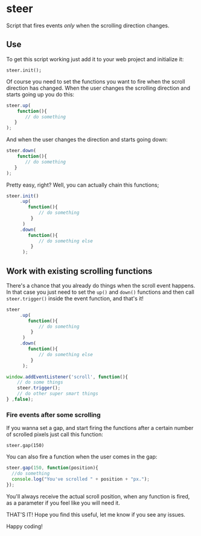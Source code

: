 # steer

Script that fires events *only* when the scrolling direction changes.


## Use

To get this script working just add it to your web project and initialize it:

`steer.init();`

Of course you need to set the functions you want to fire when the scroll direction has changed. When the user changes the scrolling direction and starts going up you do this:

```js
steer.up(
    function(){
       // do something
   }
);
```

And when the user changes the direction and starts going down:

```js
steer.down(
    function(){
       // do something
   }
);
```


Pretty easy, right? Well, you can actually chain this functions;

```js
steer.init()
     .up(
        function(){
            // do something
         }
      )
     .down(
        function(){
            // do something else
         }
      );
```


Work with existing scrolling functions
--------------------------------------

There's a chance that you already do things when the scroll event happens. In that case you just need to set the `up()` and `down()` functions and then call `steer.trigger()` inside the event function, and that's it!

```js
steer
     .up(
        function(){
            // do something
         }
      )
     .down(
        function(){
            // do something else
         }
      );

window.addEventListener('scroll', function(){
	// do some things
	steer.trigger();
	// do other super smart things
} ,false);
```

### Fire events after some scrolling

If you wanna set a gap, and start firing the functions after a certain number of scrolled pixels just call this function:

`steer.gap(150)`

You can also fire a function when the user comes in the gap:

```js
steer.gap(150, function(position){
  //do something
  console.log("You've scrolled " + position + "px.");
});
```

You'll always receive the actual scroll position, when any function is fired, as a parameter if you feel like you will need it.

THAT'S IT! Hope you find this useful, let me know if you see any issues.

Happy coding!


